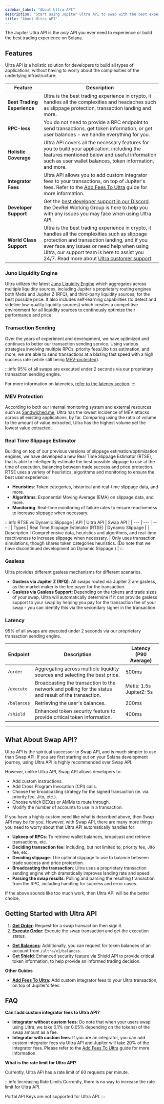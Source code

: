 ```yaml
---
sidebar_label: "About Ultra API"
description: "Start using Jupiter Ultra API to swap with the best experience."
title: "About Ultra API"
---
```


<head>
    <title>Ultra API</title>
    <meta name="twitter:card" content="summary" />
</head>

The Jupiter Ultra API is the *only* API you ever need to experience or build the best trading experience on Solana.

## Features

Ultra API is a holistic solution for developers to build all types of applications, without having to worry about the complexities of the underlying infrastructure:

| Feature | Description |
| --- | --- |
| **Best Trading Experience** | Ultra is the best trading experience in crypto, it handles all the complexities and headaches such as slippage protection, transaction landing and more. |
| **RPC-less** | You do not need to provide a RPC endpoint to send transactions, get token information, or get user balances - we handle everything for you. |
| **Holistic Coverage** | Ultra API covers all the necessary features for you to build your application, including the features mentioned below and useful information such as user wallet balances, token information, and more. |
| **Integrator Fees** | Ultra API allows you to add custom integrator fees to your transactions, on top of Jupiter's fees. Refer to the [Add Fees To Ultra](/docs/ultra-api/add-fees-to-ultra) guide for more information. |
| **Developer Support** | Get the [best developer support in our Discord](https://discord.gg/jup), the DevRel Working Group is here to help you with any issues you may face when using Ultra API. |
| **World Class Support** | Ultra is the best trading experience in crypto, it handles all the complexities such as slippage protection and transaction landing, and if you ever face any issues or need help when using Ultra, our support team is here to assist you 24/7. Read more about [Ultra customer support](/docs/misc/integrator-guidelines#customer-support). |

### Juno Liquidity Engine

Ultra utilizes the latest [Juno Liquidity Engine](/docs/routing) which aggregates across multiple liquidity sources, including Jupiter's proprietary routing engines both Metis and Jupiter Z (RFQ), and third-party liquidity sources, for the best possible price. It also includes self-learning capabilities (to detect and sideline low-quality liquidity sources) which creates a competitive environment for all liquidity sources to continously optimize their performance and price.

### Transaction Sending

Over the years of experiment and development, we have optimized and continues to better our transaction sending service. Using various strategies involving multiple RPCs, priority fees/Jito tips estimation, and more, we are able to send transactions at a blazing fast speed with a high success rate (while still being [MEV-protected](#mev-protection)).

:::info
95% of all swaps are executed under 2 seconds via our proprietary transaction sending engine.

For more information on latencies, [refer to the latency section](#latency).
:::

### MEV Protection

According to both our internal monitoring system and external resources such as [Sandwiched.me](https://sandwiched.me/sandwiches), Ultra has the lowest incidence of MEV attacks across all existing applications, by far. Comparing using the ratio of volume to the amount of value extracted, Ultra has the highest volume yet the lowest value extracted.

### Real Time Slippage Estimator

Building on top of our previous versions of slippage estimation/optimization engines, we have developed a new Real Time Slippage Estimator (RTSE), that is able to intelligently estimate the best possible slippage to use at the time of execution, balancing between trade success and price protection. RTSE uses a variety of heuristics, algorithms and monitoring to ensure the best user experience: 
- **Heuristics**: Token categories, historical and real-time slippage data, and more.
- **Algorithms**: Exponential Moving Average (EMA) on slippage data, and more.
- **Monitoring**: Real-time monitoring of failure rates to ensure reactiveness to increase slippage when necessary.

:::info RTSE vs Dynamic Slippage
| API | Ultra API | Swap API |
| --- | --- | --- |
| Types | Real Time Slippage Estimator (RTSE) | Dynamic Slippage |
| Description | Comprehensive data, heuristics and algorithms, and real-time reactiveness to increase slippage when necessary. | Only uses transaction simulations, though shares token categories heuristics. (Do note that we have discontinued development on Dynamic Slippage.) |
:::

### Gasless

Ultra provides different gasless mechanisms for different scenarios.
- **Gasless via Jupiter Z (RFQ)**: All swaps routed via Jupiter Z are gasless, as the market maker is the fee payer for the transaction.
- **Gasless via Gasless Support**: Depending on the tokens and trade sizes of your swap, Ultra will automatically determine if it can provide gasless support to your swap by helping you pay for the transaction fee of your swap - you can identify this via the secondary signer in the transaction.

### Latency

95% of all swaps are executed under 2 seconds via our proprietary transaction sending engine.

| Endpoint | Description | Latency (P90 Average) |
| --- | --- | --- |
| `/order` | Aggregating across multiple liquidity sources and selecting the best price. | 500ms |
| `/execute` | Broadcasting the transaction to the network and polling for the status and result of the transaction. | Metis: 1.5s<br/>JupiterZ: 5s |
| `/balances` | Retrieving the user's balances. | 200ms |
| `/shield` | Enhanced token security feature to provide critical token information. | 400ms |

---

## What About Swap API?

Ultra API is the spiritual successor to Swap API, and is much simpler to use than Swap API. If you are first starting out on your Solana development journey, using Ultra API is highly recommended over Swap API.

However, unlike Ultra API, Swap API allows developers to:

- Add custom instructions.
- Add Cross Program Invocation (CPI) calls.
- Choose the broadcasting strategy for the signed transaction (ie. via priority fee, Jito, etc.).
- Choose which DEXes or AMMs to route through.
- Modify the number of accounts to use in a transaction.

If you have a highly custom need like what is described above, then Swap API may be for you. However, with Swap API, there are many more things you need to worry about that Ultra API automatically handles for:

- **Upkeep of RPCs**: To retrieve wallet balances, broadcast and retrieve transactions, etc.
- **Deciding transaction fee**: Including, but not limited to, priority fee, Jito fee, etc.
- **Deciding slippage**: The optimal slippage to use to balance between trade success and price protection.
- **Broadcasting the transaction**: Ultra uses a proprietary transaction sending engine which dramatically improves landing rate and speed.
- **Parsing the swap results**: Polling and parsing the resulting transaction from the RPC, including handling for success and error cases.

If the above sounds like too much work, then Ultra API will be the better choice.

## Getting Started with Ultra API

1. [**Get Order**](/docs/ultra-api/get-order): Request for a swap transaction then sign it.
2. [**Execute Order**](/docs/ultra-api/execute-order): Execute the swap transaction and get the execution status.

- [**Get Balances**](/docs/ultra-api/get-balances): Additionally, you can request for token balances of an account from `/ultra/v1/balances`.
- [**Get Shield**](/docs/ultra-api/get-shield): Enhanced security feature via Shield API to provide critical token information, to help provide an informed trading decision.

**Other Guides**
- [**Add Fees To Ultra**](/docs/ultra-api/add-fees-to-ultra): Add custom integrator fees to your Ultra transaction, on top of Jupiter's fees.

## FAQ

**Can I add custom integrator fees to Ultra API?**

- **Integrator without custom fees**: Do note that when your users swap using Ultra, we take 0.1% (or 0.05% depending on the tokens) of the swap amount as a fee.
- **Integrator with custom fees**: If you are an integrator, you can add custom integrator fees via Ultra API and Jupiter will take 20% of the integrator fees. Please refer to the [Add Fees To Ultra](/docs/ultra-api/add-fees-to-ultra) guide for more information.

**What is the rate limit for Ultra API?**

Currently, Ultra API has a rate limit of 60 requests per minute.

:::info Increasing Rate Limits
Currently, there is no way to increase the rate limit for Ultra API.

Portal API Keys are not supported for Ultra API.
:::

